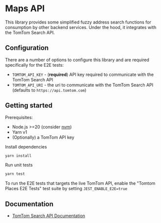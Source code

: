 # Maps API

This library provides some simplified fuzzy address search functions for consumption by other backend services.
Under the hood, it integrates with the TomTom Search API.

## Configuration

There are a number of options to configure this library and are required specifically for the E2E tests:

-   `TOMTOM_API_KEY` - (**required**) API key required to communicate with the TomTom Search API
-   `TOMTOM_API_URI` - the uri to communicate with the TomTom Search API (defaults to `https://api.tomtom.com`)

## Getting started

Prerequisites:

-   Node.js >=20 (consider [nvm](https://nvm.sh))
-   Yarn v1
-   (Optionally) a TomTom API key

Install dependencies

```bash
yarn install
```

Run unit tests

```bash
yarn test
```

To run the E2E tests that targets the live TomTom API, enable the "Tomtom Places E2E Tests" test suite by setting `JEST_ENABLE_E2E=true`

## Documentation

-   [TomTom Search API Documentation](https://developer.tomtom.com/search-api/documentation/product-information/introduction)
